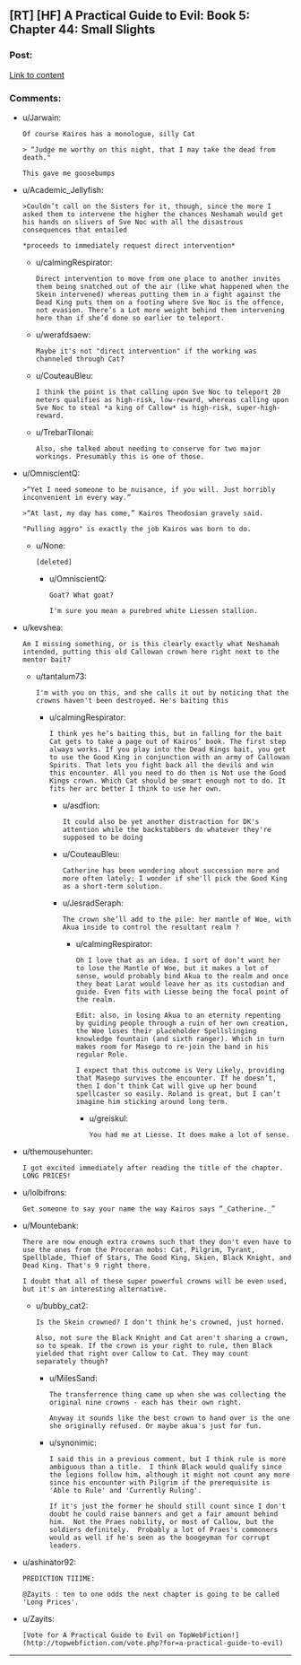## [RT] [HF] A Practical Guide to Evil: Book 5: Chapter 44: Small Slights

### Post:

[Link to content](https://practicalguidetoevil.wordpress.com/2019/05/24/chapter-44-small-slights/)

### Comments:

- u/Jarwain:
  ```
  Of course Kairos has a monologue, silly Cat

  > “Judge me worthy on this night, that I may take the dead from death."

  This gave me goosebumps
  ```

- u/Academic_Jellyfish:
  ```
  >Couldn’t call on the Sisters for it, though, since the more I asked them to intervene the higher the chances Neshamah would get his hands on slivers of Sve Noc with all the disastrous consequences that entailed

  *proceeds to immediately request direct intervention*
  ```

  - u/calmingRespirator:
    ```
    Direct intervention to move from one place to another invites them being snatched out of the air (like what happened when the Skein intervened) whereas putting them in a fight against the Dead King puts them on a footing where Sve Noc is the offence, not evasion. There’s a Lot more weight behind them intervening here than if she’d done so earlier to teleport.
    ```

  - u/werafdsaew:
    ```
    Maybe it's not "direct intervention" if the working was channeled through Cat?
    ```

  - u/CouteauBleu:
    ```
    I think the point is that calling upon Sve Noc to teleport 20 meters qualifies as high-risk, low-reward, whereas calling upon Sve Noc to steal *a king of Callow* is high-risk, super-high-reward.
    ```

  - u/TrebarTilonai:
    ```
    Also, she talked about needing to conserve for two major workings. Presumably this is one of those.
    ```

- u/OmniscientQ:
  ```
  >“Yet I need someone to be nuisance, if you will. Just horribly inconvenient in every way.”

  >“At last, my day has come,” Kairos Theodosian gravely said.

  "Pulling aggro" is exactly the job Kairos was born to do.
  ```

  - u/None:
    ```
    [deleted]
    ```

    - u/OmniscientQ:
      ```
      Goat? What goat?

      I'm sure you mean a purebred white Liessen stallion.
      ```

- u/kevshea:
  ```
  Am I missing something, or is this clearly exactly what Neshamah intended, putting this old Callowan crown here right next to the mentor bait?
  ```

  - u/tantalum73:
    ```
    I'm with you on this, and she calls it out by noticing that the crowns haven't been destroyed. He's baiting this
    ```

    - u/calmingRespirator:
      ```
      I think yes he’s baiting this, but in falling for the bait Cat gets to take a page out of Kairos’ book. The first step always works. If you play into the Dead Kings bait, you get to use the Good King in conjunction with an army of Callowan Spirits. That lets you fight back all the devils and win this encounter. All you need to do then is Not use the Good Kings crown. Which Cat should be smart enough not to do. It fits her arc better I think to use her own.
      ```

      - u/asdfion:
        ```
        It could also be yet another distraction for DK's attention while the backstabbers do whatever they're supposed to be doing
        ```

      - u/CouteauBleu:
        ```
        Catherine has been wondering about succession more and more often lately; I wonder if she'll pick the Good King as a short-term solution.
        ```

      - u/JesradSeraph:
        ```
        The crown she’ll add to the pile: her mantle of Woe, with Akua inside to control the resultant realm ?
        ```

        - u/calmingRespirator:
          ```
          Oh I love that as an idea. I sort of don’t want her to lose the Mantle of Woe, but it makes a lot of sense, would probably bind Akua to the realm and once they beat Larat would leave her as its custodian and guide. Even fits with Liesse being the focal point of the realm.

          Edit: also, in losing Akua to an eternity repenting by guiding people through a ruin of her own creation, the Woe loses their placeholder Spellslinging knowledge fountain (and sixth ranger). Which in turn makes room for Masego to re-join the band in his regular Role.  

          I expect that this outcome is Very Likely, providing that Masego survives the encounter. If he doesn’t, then I don’t think Cat will give up her bound spellcaster so easily. Roland is great, but I can’t imagine him sticking around long term.
          ```

          - u/greiskul:
            ```
            You had me at Liesse. It does make a lot of sense.
            ```

- u/themousehunter:
  ```
  I got excited immediately after reading the title of the chapter. LONG PRICES!
  ```

- u/lolbifrons:
  ```
  Get someone to say your name the way Kairos says “_Catherine._”
  ```

- u/Mountebank:
  ```
  There are now enough extra crowns such that they don't even have to use the ones from the Proceran mobs: Cat, Pilgrim, Tyrant, Spellblade, Thief of Stars, The Good King, Skien, Black Knight, and Dead King. That's 9 right there.

  I doubt that all of these super powerful crowns will be even used, but it's an interesting alternative.
  ```

  - u/bubby_cat2:
    ```
    Is the Skein crowned? I don't think he's crowned, just horned.

    Also, not sure the Black Knight and Cat aren't sharing a crown, so to speak. If the crown is your right to rule, then Black yielded that right over Callow to Cat. They may count separately though?
    ```

    - u/MilesSand:
      ```
      The transferrence thing came up when she was collecting the original nine crowns - each has their own right.

      Anyway it sounds like the best crown to hand over is the one she originally refused. Or maybe akua's just for fun.
      ```

    - u/synonimic:
      ```
      I said this in a previous comment, but I think rule is more ambiguous than a title.  I think Black would qualify since the legions follow him, although it might not count any more since his encounter with Pilgrim if the prerequisite is 'Able to Rule' and 'Currently Ruling'.

      If it's just the former he should still count since I don't doubt he could raise banners and get a fair amount behind him.  Not the Praes nobility, or most of Callow, but the soldiers definitely.  Probably a lot of Praes's commoners would as well if he's seen as the boogeyman for corrupt leaders.
      ```

- u/ashinator92:
  ```
  PREDICTION TIIIME:

  @Zayits : ten to one odds the next chapter is going to be called 'Long Prices'.
  ```

- u/Zayits:
  ```
  [Vote for A Practical Guide to Evil on TopWebFiction!](http://topwebfiction.com/vote.php?for=a-practical-guide-to-evil)
  ```

---

